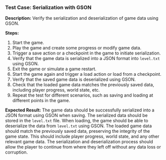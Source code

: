 ### Test Case: Serialization with GSON

**Description:** Verify the serialization and deserialization of game data using GSON.

**Steps:**
1. Start the game.
2. Play the game and create some progress or modify game data.
3. Trigger a save action or a checkpoint in the game to initiate serialization.
4. Verify that the game data is serialized into a JSON format into `level.txt` using GSON.
5. Exit the game or simulate a game restart.
6. Start the game again and trigger a load action or load from a checkpoint.
7. Verify that the saved game data is deserialized using GSON.
8. Check that the loaded game data matches the previously saved data, including player progress, world state, etc.
9. Repeat the test for different scenarios, such as saving and loading at different points in the game.

**Expected Result:**
The game data should be successfully serialized into a JSON format using GSON when saving. The serialized data should be stored in the `level.txt` file. When loading, the game should be able to deserialize the data from `level.txt` using GSON. The loaded game data should match the previously saved data, preserving the integrity of the game state. This should include player progress, world state, and any other relevant game data. The serialization and deserialization process should allow the player to continue from where they left off without any data loss or corruption.

